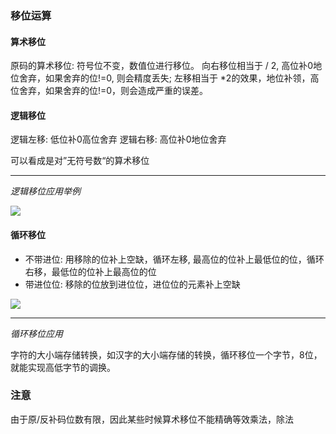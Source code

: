 

### 移位运算

#### 算术移位

原码的算术移位: 符号位不变，数值位进行移位。 向右移位相当于 / 2, 高位补0地位舍弃，如果舍弃的位!=0, 则会精度丢失; 左移相当于 \*2的效果，地位补领，高位舍弃，如果舍弃的位!=0，则会造成严重的误差。

#### 逻辑移位

逻辑左移: 低位补0高位舍弃
逻辑右移: 高位补0地位舍弃

可以看成是对”无符号数“的算术移位

-----------------------
*逻辑移位应用举例*

<img src="../../images/QQ截图20201203112946.png">


#### 循环移位

- 不带进位: 用移除的位补上空缺，循环左移, 最高位的位补上最低位的位，循环右移，最低位的位补上最高位的位
- 带进位位: 移除的位放到进位位，进位位的元素补上空缺

<img src="../../images/QQ截图20201203141619.png">

-------------------
*循环移位应用*

字符的大小端存储转换，如汉字的大小端存储的转换，循环移位一个字节，8位，就能实现高低字节的调换。


### 注意

由于原/反补码位数有限，因此某些时候算术移位不能精确等效乘法，除法